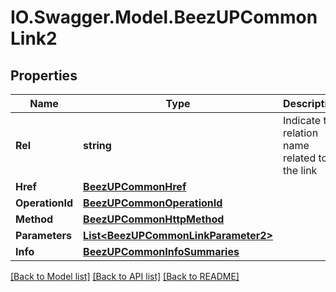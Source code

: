 # IO.Swagger.Model.BeezUPCommonLink2
## Properties

Name | Type | Description | Notes
------------ | ------------- | ------------- | -------------
**Rel** | **string** | Indicate the relation name related to the link | 
**Href** | [**BeezUPCommonHref**](BeezUPCommonHref.md) |  | [optional] 
**OperationId** | [**BeezUPCommonOperationId**](BeezUPCommonOperationId.md) |  | [optional] 
**Method** | [**BeezUPCommonHttpMethod**](BeezUPCommonHttpMethod.md) |  | [optional] 
**Parameters** | [**List&lt;BeezUPCommonLinkParameter2&gt;**](BeezUPCommonLinkParameter2.md) |  | [optional] 
**Info** | [**BeezUPCommonInfoSummaries**](BeezUPCommonInfoSummaries.md) |  | [optional] 

[[Back to Model list]](../README.md#documentation-for-models) [[Back to API list]](../README.md#documentation-for-api-endpoints) [[Back to README]](../README.md)

